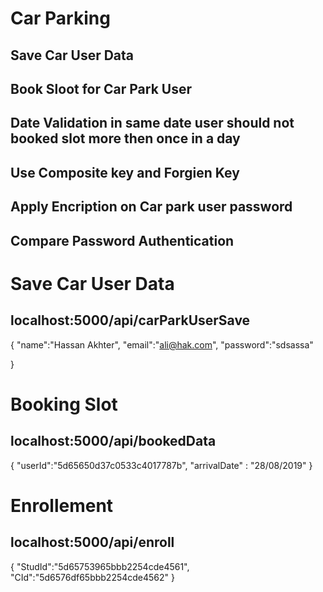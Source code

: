 # Car Parking   
## Save Car User Data
## Book Sloot for Car Park User
## Date Validation in same date user should not booked slot more then once in a day
## Use Composite key and Forgien Key
## Apply Encription on Car park user password
## Compare Password Authentication


# Save Car User Data
## localhost:5000/api/carParkUserSave

{
		"name":"Hassan Akhter", 
		"email":"ali@hak.com",
		"password":"sdsassa"
		
}



# Booking Slot
## localhost:5000/api/bookedData

{
	"userId":"5d65650d37c0533c4017787b",
	"arrivalDate" : "28/08/2019"
}


# Enrollement 
## localhost:5000/api/enroll

{
	"StudId":"5d65753965bbb2254cde4561",
	"CId":"5d6576df65bbb2254cde4562"
}